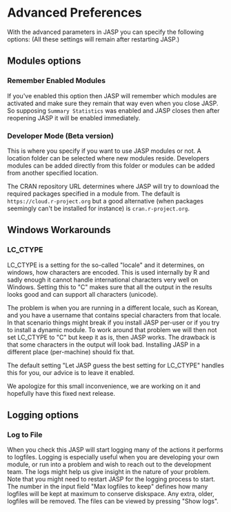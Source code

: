 
Advanced Preferences
=========

With the advanced parameters in JASP you can specify the following options:
(All these settings will remain after restarting JASP.)

## Modules options

### Remember Enabled Modules
If you've enabled this option then JASP will remember which modules are activated and make sure they remain that way even when you close JASP. So supposing `Summary Statistics` was enabled and JASP closes then after reopening JASP it will be enabled immediately.

### Developer Mode (Beta version)

This is where you specify if you want to use JASP modules or not.
A location folder can be selected where new modules reside.
Developers modules can be added directly from this folder or modules can be added from another specified location.

The CRAN repository URL determines where JASP will try to download the required packages specified in a module from.
The default is `https://cloud.r-project.org` but a good alternative (when packages seemingly can't be installed for instance) is `cran.r-project.org`.

## Windows Workarounds

### LC_CTYPE 
LC_CTYPE is a setting for the so-called "locale" and it determines, on windows, how characters are encoded. 
This is used internally by R and sadly enough it cannot handle international characters very well on Windows.
Setting this to "C" makes sure that all the output in the results looks good and can support all characters (unicode).

The problem is when you are running in a different locale, such as Korean, and you have a username that contains special characters from that locale.
In that scenario things might break if you install JASP per-user or if you try to install a dynamic module.
To work around that problem we will then not set LC_CTYPE to "C" but keep it as is, then JASP works.
The drawback is that some characters in the output will look bad.
Installing JASP in a different place (per-machine) should fix that.

The default setting "Let JASP guess the best setting for LC_CTYPE" handles this for you, our advice is to leave it enabled.

We apologize for this small inconvenience, we are working on it and hopefully have this fixed next release.


## Logging options

### Log to File
When you check this JASP will start logging many of the actions it performs to logfiles. 
Logging is especially useful when you are developing your own module, or run into a problem and wish to reach out to the development team.
The logs might help us give insight in the nature of your problem. Note that you might need to restart JASP for the logging process to start.
The number in the input field "Max logfiles to keep" defines how many logfiles will be kept at maximum to conserve diskspace. Any extra, older, logfiles will be removed.
The files can be viewed by pressing "Show logs".
